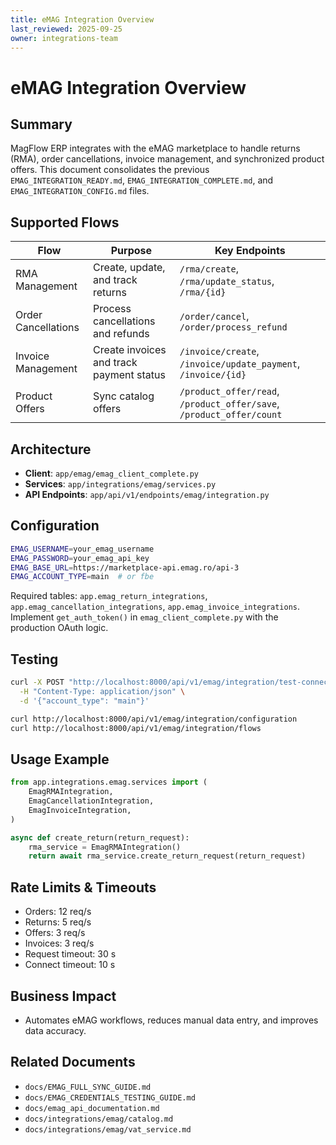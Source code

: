```yaml
---
title: eMAG Integration Overview
last_reviewed: 2025-09-25
owner: integrations-team
---
```


# eMAG Integration Overview

## Summary

MagFlow ERP integrates with the eMAG marketplace to handle returns (RMA), order
cancellations, invoice management, and synchronized product offers. This document
consolidates the previous `EMAG_INTEGRATION_READY.md`, `EMAG_INTEGRATION_COMPLETE.md`,
and `EMAG_INTEGRATION_CONFIG.md` files.

## Supported Flows

| Flow | Purpose | Key Endpoints |
| --- | --- | --- |
| RMA Management | Create, update, and track returns | `/rma/create`, `/rma/update_status`, `/rma/{id}` |
| Order Cancellations | Process cancellations and refunds | `/order/cancel`, `/order/process_refund` |
| Invoice Management | Create invoices and track payment status | `/invoice/create`, `/invoice/update_payment`, `/invoice/{id}` |
| Product Offers | Sync catalog offers | `/product_offer/read`, `/product_offer/save`, `/product_offer/count` |

## Architecture

- **Client**: `app/emag/emag_client_complete.py`
- **Services**: `app/integrations/emag/services.py`
- **API Endpoints**: `app/api/v1/endpoints/emag/integration.py`

## Configuration

```bash
EMAG_USERNAME=your_emag_username
EMAG_PASSWORD=your_emag_api_key
EMAG_BASE_URL=https://marketplace-api.emag.ro/api-3
EMAG_ACCOUNT_TYPE=main  # or fbe
```

Required tables: `app.emag_return_integrations`,
`app.emag_cancellation_integrations`, `app.emag_invoice_integrations`.
Implement `get_auth_token()` in `emag_client_complete.py` with the production
OAuth logic.

## Testing

```bash
curl -X POST "http://localhost:8000/api/v1/emag/integration/test-connection" \
  -H "Content-Type: application/json" \
  -d '{"account_type": "main"}'

curl http://localhost:8000/api/v1/emag/integration/configuration
curl http://localhost:8000/api/v1/emag/integration/flows
```

## Usage Example

```python
from app.integrations.emag.services import (
    EmagRMAIntegration,
    EmagCancellationIntegration,
    EmagInvoiceIntegration,
)

async def create_return(return_request):
    rma_service = EmagRMAIntegration()
    return await rma_service.create_return_request(return_request)
```

## Rate Limits & Timeouts

- Orders: 12 req/s
- Returns: 5 req/s
- Offers: 3 req/s
- Invoices: 3 req/s
- Request timeout: 30 s
- Connect timeout: 10 s

## Business Impact

- Automates eMAG workflows, reduces manual data entry, and improves data accuracy.

## Related Documents

- `docs/EMAG_FULL_SYNC_GUIDE.md`
- `docs/EMAG_CREDENTIALS_TESTING_GUIDE.md`
- `docs/emag_api_documentation.md`
- `docs/integrations/emag/catalog.md`
- `docs/integrations/emag/vat_service.md`
